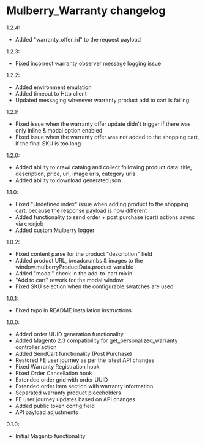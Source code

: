Mulberry_Warranty changelog
========================

1.2.4:
- Added "warranty_offer_id" to the request payload

1.2.3:
- Fixed incorrect warranty observer message logging issue

1.2.2:
- Added environment emulation
- Added timeout to Http client
- Updated messaging whenever warranty product add to cart is failing

1.2.1:
- Fixed issue when the warranty offer update didn't trigger if there was only inline & modal option enabled
- Fixed issue when the warranty offer was not added to the shopping cart, if the final SKU is too long

1.2.0:
- Added ability to crawl catalog and collect following product data: title, description, price, url, image urls, category urls
- Added ability to download generated json

1.1.0:
- Fixed "Undefined index" issue when adding product to the shopping cart, because the response payload is now different
- Added functionality to send order + post purchase (cart) actions async via cronjob
- Added custom Mulberry logger

1.0.2:
- Fixed content parse for the product "description" field
- Added product URL, breadcrumbs & images to the window.mulberryProductData.product variable
- Added "modal" check in the add-to-cart mixin
- "Add to cart" rework for the modal window
- Fixed SKU selection when the configurable swatches are used

1.0.1:
- Fixed typo in README installation instructions

1.0.0:
- Added order UUID generation functionality
- Added Magento 2.3 compatibility for get_personalized_warranty controller action
- Added SendCart functionality (Post Purchase)
- Restored FE user journey as per the latest API changes
- Fixed Warranty Registration hook
- Fixed Order Cancellation hook
- Extended order grid with order UUID
- Extended order item section with warranty information
- Separated warranty product placeholders
- FE user journey updates based on API changes
- Added public token config field
- API payload adjustments

0.1.0:
- Initial Magento functionality
